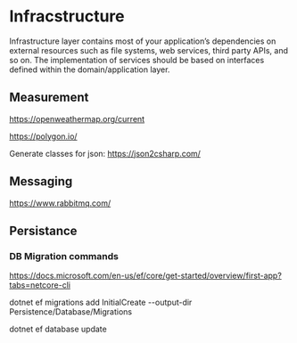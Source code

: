 ﻿# Infracstructure

Infrastructure layer contains most of your application’s dependencies on external resources such as file systems, web services, third party APIs, and so on. The implementation of services should be based on interfaces defined within the domain/application layer.

## Measurement

https://openweathermap.org/current

https://polygon.io/

Generate classes for json: https://json2csharp.com/

## Messaging

https://www.rabbitmq.com/

## Persistance

### DB Migration commands

https://docs.microsoft.com/en-us/ef/core/get-started/overview/first-app?tabs=netcore-cli

dotnet ef migrations add InitialCreate --output-dir Persistence/Database/Migrations

dotnet ef database update
